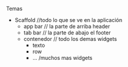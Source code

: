 
Temas
- Scaffold //todo lo que se ve en la aplicación
  - app bar // la parte de arriba header
  - tab bar // la parte de abajo el footer
  - contenedor // todo los demas widgets
    - texto
    - row
    - ... /muchos mas widgets

